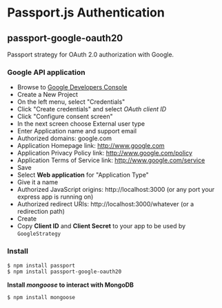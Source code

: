 # Passport.js Authentication
## passport-google-oauth20

Passport strategy for OAuth 2.0 authorization with Google.

### Google API application

- Browse to [Google Developers Console](https://console.developers.google.com/)
- Create a New Project
- On the left menu, select "Credentials" 
- Click "Create credentials" and select *OAuth client ID*
- Click "Configure consent screen"
- In the next screen choose External user type
- Enter Application name and support email
- Authorized domains: google.com
- Application Homepage link: http://www.google.com
- Application Privacy Policy link: http://www.google.com/policy
- Application Terms of Service link: http://www.google.com/service
- Save
- Select **Web application** for "Application Type"
- Give it a name
- Authorized JavaScript origins: http://localhost:3000 (or any port your express app is running on)
- Authorized redirect URIs: http://localhost:3000/whatever (or a redirection path)
- Create
- Copy **Client ID** and **Client Secret** to your app to be used by ```GoogleStrategy```


### Install


```bash
$ npm install passport
$ npm install passport-google-oauth20
```

**Install _mongoose_ to interact with MongoDB**

```bash
$ npm install mongoose
```
